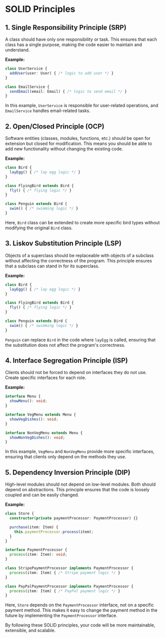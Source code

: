 # SOLID Principles

## 1. Single Responsibility Principle (SRP)
A class should have only one responsibility or task. This ensures that each class has a single purpose, making the code easier to maintain and understand.

**Example:**
```ts
class UserService {
  addUser(user: User) { /* logic to add user */ }
}

class EmailService {
  sendEmail(email: Email) { /* logic to send email */ }
}
```
In this example, `UserService` is responsible for user-related operations, and `EmailService` handles email-related tasks.

## 2. Open/Closed Principle (OCP)
Software entities (classes, modules, functions, etc.) should be open for extension but closed for modification. This means you should be able to add new functionality without changing the existing code.

**Example:**
```ts
class Bird {
  layEgg() { /* lay egg logic */ }
}

class FlyingBird extends Bird {
  fly() { /* flying logic */ }
}

class Penguin extends Bird {
  swim() { /* swimming logic */ }
}
```
Here, `Bird` class can be extended to create more specific bird types without modifying the original `Bird` class.

## 3. Liskov Substitution Principle (LSP)
Objects of a superclass should be replaceable with objects of a subclass without affecting the correctness of the program. This principle ensures that a subclass can stand in for its superclass.

**Example:**
```ts
class Bird {
  layEgg() { /* lay egg logic */ }
}

class FlyingBird extends Bird {
  fly() { /* flying logic */ }
}

class Penguin extends Bird {
  swim() { /* swimming logic */ }
}
```
`Penguin` can replace `Bird` in the code where `layEgg` is called, ensuring that the substitution does not affect the program's correctness.

## 4. Interface Segregation Principle (ISP)
Clients should not be forced to depend on interfaces they do not use. Create specific interfaces for each role.

**Example:**
```ts
interface Menu {
  showMenu(): void;
}

interface VegMenu extends Menu {
  showVegDishes(): void;
}

interface NonVegMenu extends Menu {
  showNonVegDishes(): void;
}
```
In this example, `VegMenu` and `NonVegMenu` provide more specific interfaces, ensuring that clients only depend on the methods they use.

## 5. Dependency Inversion Principle (DIP)
High-level modules should not depend on low-level modules. Both should depend on abstractions. This principle ensures that the code is loosely coupled and can be easily changed.

**Example:**
```ts
class Store {
  constructor(private paymentProcessor: PaymentProcessor) {}

  purchase(item: Item) {
    this.paymentProcessor.process(item);
  }
}

interface PaymentProcessor {
  process(item: Item): void;
}

class StripePaymentProcessor implements PaymentProcessor {
  process(item: Item) { /* Stripe payment logic */ }
}

class PayPalPaymentProcessor implements PaymentProcessor {
  process(item: Item) { /* PayPal payment logic */ }
}
```
Here, `Store` depends on the `PaymentProcessor` interface, not on a specific payment method. This makes it easy to change the payment method in the future by implementing the `PaymentProcessor` interface.

By following these SOLID principles, your code will be more maintainable, extensible, and scalable.
